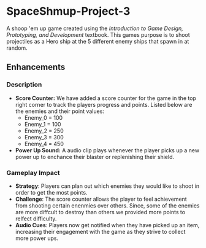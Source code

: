 # SpaceShmup-Project-3
A shoop 'em up game created using the *Introduction to Game Design, Prototyping, and Development* textbook. This games purpose is to shoot projectiles as a Hero ship at the 5 different enemy ships that spawn in at random.

## Enhancements

### Description
- **Score Counter:** We have added a score counter for the game in the top right corner to track the players progress and points. Listed below are the enemies and their point values:
  - Enemy_0 = 100
  - Enemy_1 = 100
  - Enemy_2 = 250
  - Enemy_3 = 300
  - Enemy_4 = 450
- **Power Up Sound:** A audio clip plays whenever the player picks up a new power up to enchance their blaster or replenishing their shield.

### Gameplay Impact
- **Strategy**: Players can plan out which enemies they would like to shoot in order to get the most points.
- **Challenge**: The score counter allows the player to feel achievement from shooting certain enenmies over others. Since, some of the enemies are more diffcult to destroy than others we provided more points to relfect difficulty.
- **Audio Cues**: Players now get notified when they have picked up an item, increasing their engagement with the game as they strive to collect more power ups.

